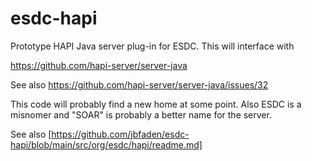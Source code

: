 # esdc-hapi
Prototype HAPI Java server plug-in for ESDC.  This will interface with

https://github.com/hapi-server/server-java

See also https://github.com/hapi-server/server-java/issues/32

This code will probably find a new home at some point.  Also ESDC is a misnomer and 
"SOAR" is probably a better name for the server.

See also [https://github.com/jbfaden/esdc-hapi/blob/main/src/org/esdc/hapi/readme.md]
